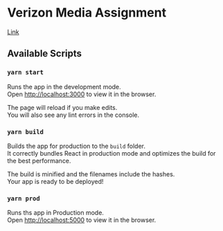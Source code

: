# Verizon Media Assignment

[Link](https://docs.google.com/document/d/1QE7_X8aRsINk_keNgiDK_d4I8e5F-6l0gvKgCm7BP3Y/)

## Available Scripts

### `yarn start`

Runs the app in the development mode.\
Open [http://localhost:3000](http://localhost:3000) to view it in the browser.

The page will reload if you make edits.\
You will also see any lint errors in the console.

### `yarn build`

Builds the app for production to the `build` folder.\
It correctly bundles React in production mode and optimizes the build for the best performance.

The build is minified and the filenames include the hashes.\
Your app is ready to be deployed!

### `yarn prod`

Runs ths app in Production mode.\
Open [http://localhost:5000](http://localhost:5000) to view it in the browser.

